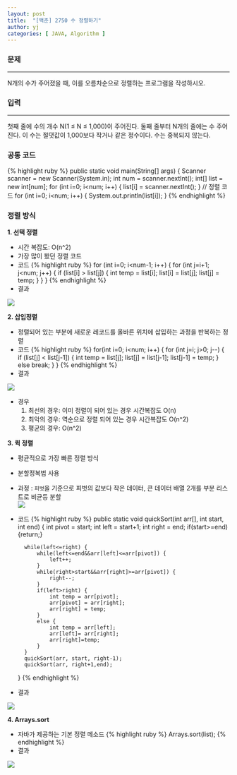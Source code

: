 ```yaml
---
layout: post
title:  "[백준] 2750 수 정렬하기"
author: yj
categories: [ JAVA, Algorithm ]
---
```


### 문제
***
N개의 수가 주어졌을 때, 이를 오름차순으로 정렬하는 프로그램을 작성하시오.


### 입력
---
첫째 줄에 수의 개수 N(1 ≤ N ≤ 1,000)이 주어진다. 둘째 줄부터 N개의 줄에는 수 주어진다. 이 수는 절댓값이 1,000보다 작거나 같은 정수이다. 수는 중복되지 않는다.

### 공통 코드

{% highlight ruby %}
public static void main(String[] args) {
        Scanner scanner = new Scanner(System.in);
        int num = scanner.nextInt();
        int[] list = new int[num];
        for (int i=0; i<num; i++) {
            list[i] = scanner.nextInt();
        }
        // 정렬 코드
        for (int i=0; i<num; i++) {
    System.out.println(list[i]);
}
{% endhighlight %}

### 정렬 방식

__1. 선택 정렬__
- 시간 복잡도: O(n^2)
- 가장 많이 봤던 정렬 코드
- 코드
    {% highlight ruby %}
    for (int i=0; i<num-1; i++) {
        for (int j=i+1; j<num; j++) {
            if (list[i] > list[j]) {
                int temp = list[i];
                list[i] = list[j];
                list[j] = temp;
            }
        }
    }
    {% endhighlight %}
- 결과
<img src="https://cdn.discordapp.com/attachments/1006837504554569778/1006837618723524678/image.png" />

__2. 삽입정렬__
- 정렬되어 있는 부분에 새로운 레코드를 올바른 위치에 삽입하는 과정을 반복하는 정렬
- 코드
    {% highlight ruby %}
    for(int i=0; i<num; i++) {
                for (int j=i; j>0; j--) {
                    if (list[j] < list[j-1]) {
                        int temp = list[j];
                        list[j] = list[j-1];
                        list[j-1] = temp;
                    } else break;
                }
            }
    {% endhighlight %}
- 결과
<img src="https://cdn.discordapp.com/attachments/1006837504554569778/1006842335717490688/unknown.png" />

- 경우 <br/>
    1) 최선의 경우: 이미 정렬이 되어 있는 경우 시간복잡도 O(n)<br/>
    2) 최악의 경우: 역순으로 정렬 되어 있는 경우 시간복잡도 O(n^2)<br/>
    3) 평균의 경우: O(n^2)<br/>

__3. 퀵 정렬__
- 평균적으로 가장 빠른 정렬 방식
- 분할정복법 사용
- 과정
    : `피벗`을 기준으로 피벗의 값보다 작은 데이터, 큰 데이터 배열 2개를 부분 리스트로 비균등 분할<br/>
    <img src="https://cdn.discordapp.com/attachments/1006837504554569778/1006845430144962620/unknown.png" />
- 코드
    {% highlight ruby %}
     public static void quickSort(int arr[], int start, int end) {
        int pivot = start;
        int left = start+1;
        int right = end;
        if(start>=end) {return;}

        while(left<=right) {
            while(left<=end&&arr[left]<=arr[pivot]) {
                left++;
            }
            while(right>start&&arr[right]>=arr[pivot]) {
                right--;
            }
            if(left>right) {
                int temp = arr[pivot];
                arr[pivot] = arr[right];
                arr[right] = temp;
            }
            else {
                int temp = arr[left];
                arr[left]= arr[right];
                arr[right]=temp;
            }
        }
        quickSort(arr, start, right-1);
        quickSort(arr, right+1,end);
    }
    {% endhighlight %}
- 결과
<img src="https://cdn.discordapp.com/attachments/1006837504554569778/1006866665138557049/unknown.png" />

__4. Arrays.sort__
- 자바가 제공하는 기본 정렬 메소드
{% highlight ruby %}
Arrays.sort(list);
{% endhighlight %}
- 결과
<img src="https://cdn.discordapp.com/attachments/1006837504554569778/1006838685578317844/unknown.png" />

